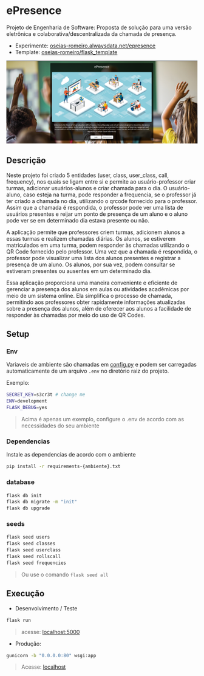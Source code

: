 # ePresence

Projeto de Engenharia de Software: Proposta de solução para uma versão eletrônica e colaborativa/descentralizada da chamada de presença.

- Experimente: [oseias-romeiro.alwaysdata.net/epresence](http://oseias-romeiro.alwaysdata.net/epresence/)
- Template: [oseias-romeiro/flask_template](https://github.com/oseias-romeiro/flask_template)

![screenshot](./static/media/screenshot.png)

## Descrição

Neste projeto foi criado 5 entidades (user, class, user_class, call, frequency), nos quais se ligam entre si e permite ao usuário-professor criar turmas, adicionar usuários-alunos e criar chamada para o dia. O usuário-aluno, caso esteja na turma, pode responder a frequencia, se o professor já ter criado a chamada no dia, utilizando o qrcode fornecido para o professor. Assim que a chamada é respondida, o professor pode ver uma lista de usuários presentes e reijar um ponto de presença de um aluno e o aluno pode ver se em determinado dia estava presente ou não.

A aplicação permite que professores criem turmas, adicionem alunos a essas turmas e realizem chamadas diárias. Os alunos, se estiverem matriculados em uma turma, podem responder às chamadas utilizando o QR Code fornecido pelo professor. Uma vez que a chamada é respondida, o professor pode visualizar uma lista dos alunos presentes e registrar a presença de um aluno. Os alunos, por sua vez, podem consultar se estiveram presentes ou ausentes em um determinado dia.

Essa aplicação proporciona uma maneira conveniente e eficiente de gerenciar a presença dos alunos em aulas ou atividades acadêmicas por meio de um sistema online. Ela simplifica o processo de chamada, permitindo aos professores obter rapidamente informações atualizadas sobre a presença dos alunos, além de oferecer aos alunos a facilidade de responder às chamadas por meio do uso de QR Codes.


## Setup

### Env
Variaveis de ambiente são chamadas em [config.py](./config.py) e podem ser carregadas automaticamente de um arquivo `.env` no diretório raiz do projeto.

Exemplo:
```sh
SECRET_KEY=s3cr3t # change me
ENV=development
FLASK_DEBUG=yes
```

> Acima é apenas um exemplo, configure o .env de acordo com as necessidades do seu ambiente


### Dependencias
Instale as dependencias de acordo com o ambiente

```sh
pip install -r requirements-{ambiente}.txt
```

### database
```sh
flask db init
flask db migrate -m "init"
flask db upgrade
```

### seeds
```sh
flask seed users
flask seed classes
flask seed userclass
flask seed rollscall
flask seed frequencies
```
> Ou use o comando `flask seed all`

## Execução 

- Desenvolvimento / Teste

```sh
flask run
```
> acesse: [localhost:5000](http://localhost:5000)

- Produção:

```sh
gunicorn -b "0.0.0.0:80" wsgi:app
```

> Acesse: [localhost](http://localhost)

